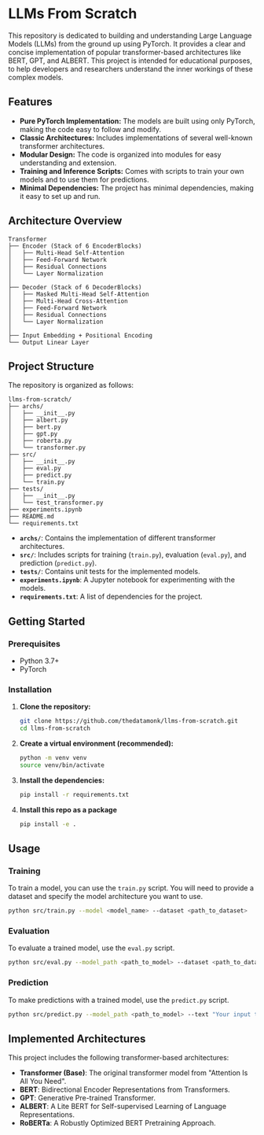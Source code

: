 # LLMs From Scratch

This repository is dedicated to building and understanding Large Language Models (LLMs) from the ground up using PyTorch. It provides a clear and concise implementation of popular transformer-based architectures like BERT, GPT, and ALBERT. This project is intended for educational purposes, to help developers and researchers understand the inner workings of these complex models.

## Features

*   **Pure PyTorch Implementation:** The models are built using only PyTorch, making the code easy to follow and modify.
*   **Classic Architectures:** Includes implementations of several well-known transformer architectures.
*   **Modular Design:** The code is organized into modules for easy understanding and extension.
*   **Training and Inference Scripts:** Comes with scripts to train your own models and to use them for predictions.
*   **Minimal Dependencies:** The project has minimal dependencies, making it easy to set up and run.

## Architecture Overview
```
Transformer
├── Encoder (Stack of 6 EncoderBlocks)
│   ├── Multi-Head Self-Attention
│   ├── Feed-Forward Network  
│   ├── Residual Connections
│   └── Layer Normalization
│
├── Decoder (Stack of 6 DecoderBlocks)  
│   ├── Masked Multi-Head Self-Attention
│   ├── Multi-Head Cross-Attention
│   ├── Feed-Forward Network
│   ├── Residual Connections
│   └── Layer Normalization
│
├── Input Embedding + Positional Encoding
└── Output Linear Layer
```

## Project Structure

The repository is organized as follows:

```
llms-from-scratch/
├── archs/
│   ├── __init__.py
│   ├── albert.py
│   ├── bert.py
│   ├── gpt.py
│   ├── roberta.py
│   └── transformer.py
├── src/
│   ├── __init__.py
│   ├── eval.py
│   ├── predict.py
│   └── train.py
├── tests/
│   ├── __init__.py
│   └── test_transformer.py
├── experiments.ipynb
├── README.md
└── requirements.txt
```

-   **`archs/`**: Contains the implementation of different transformer architectures.
-   **`src/`**: Includes scripts for training (`train.py`), evaluation (`eval.py`), and prediction (`predict.py`).
-   **`tests/`**: Contains unit tests for the implemented models.
-   **`experiments.ipynb`**: A Jupyter notebook for experimenting with the models.
-   **`requirements.txt`**: A list of dependencies for the project.

## Getting Started

### Prerequisites

-   Python 3.7+
-   PyTorch

### Installation

1.  **Clone the repository:**
    ```bash
    git clone https://github.com/thedatamonk/llms-from-scratch.git
    cd llms-from-scratch
    ```

2.  **Create a virtual environment (recommended):**
    ```bash
    python -m venv venv
    source venv/bin/activate
    ```

3.  **Install the dependencies:**
    ```bash
    pip install -r requirements.txt
    ```
4.  **Install this repo as a package**
    ```bash
    pip install -e .
    ```
## Usage

### Training

To train a model, you can use the `train.py` script. You will need to provide a dataset and specify the model architecture you want to use.

```bash
python src/train.py --model <model_name> --dataset <path_to_dataset>
```

### Evaluation

To evaluate a trained model, use the `eval.py` script.

```bash
python src/eval.py --model_path <path_to_model> --dataset <path_to_dataset>
```

### Prediction

To make predictions with a trained model, use the `predict.py` script.

```bash
python src/predict.py --model_path <path_to_model> --text "Your input text here"
```

## Implemented Architectures

This project includes the following transformer-based architectures:

*   **Transformer (Base)**: The original transformer model from "Attention Is All You Need".
*   **BERT**: Bidirectional Encoder Representations from Transformers.
*   **GPT**: Generative Pre-trained Transformer.
*   **ALBERT**: A Lite BERT for Self-supervised Learning of Language Representations.
*   **RoBERTa**: A Robustly Optimized BERT Pretraining Approach.
